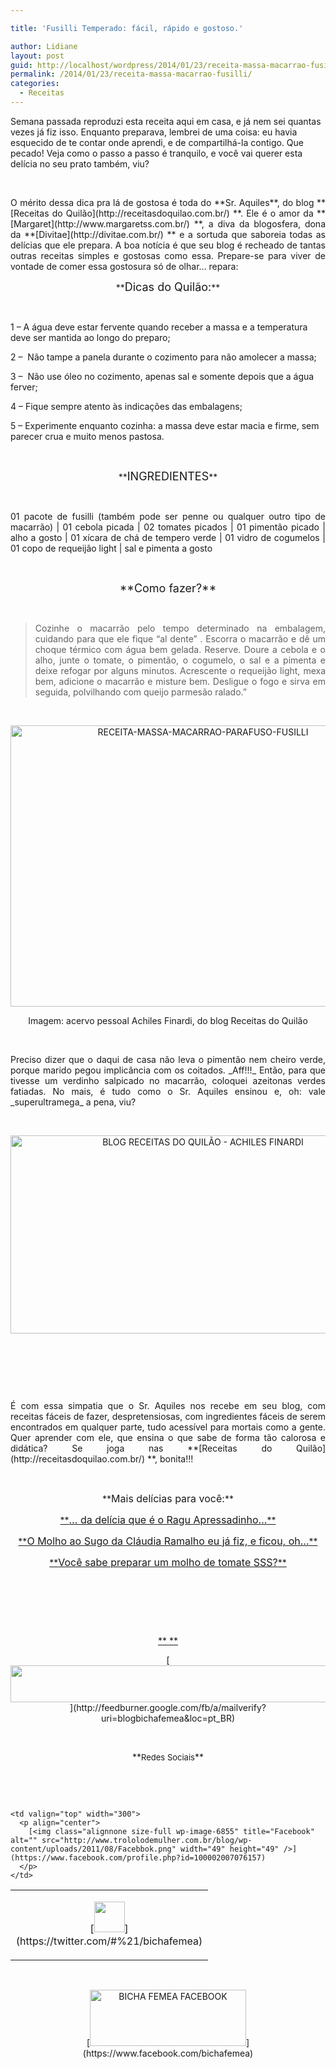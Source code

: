 ```yaml
---

title: 'Fusilli Temperado: fácil, rápido e gostoso.'

author: Lidiane
layout: post
guid: http://localhost/wordpress/2014/01/23/receita-massa-macarrao-fusilli/
permalink: /2014/01/23/receita-massa-macarrao-fusilli/
categories:
  - Receitas
---
```

Semana passada reproduzi esta receita aqui em casa, e já nem sei quantas vezes já fiz isso. Enquanto preparava, lembrei de uma coisa: eu havia esquecido de te contar onde aprendi, e de compartilhá-la contigo. Que pecado! Veja como o passo a passo é tranquilo, e você vai querer esta delícia no seu prato também, viu?

&nbsp;

<p style="text-align: justify;">
  O mérito dessa dica pra lá de gostosa é toda do **Sr. Aquiles**, do blog **[Receitas do Quilão](http://receitasdoquilao.com.br/) **. Ele é o amor da **[Margaret](http://www.margaretss.com.br/) **, a diva da blogosfera, dona da **[Divitae](http://divitae.com.br/) ** e a sortuda que saboreia todas as delícias que ele prepara. A boa notícia é que seu blog é recheado de tantas outras receitas simples e gostosas como essa. Prepare-se para viver de vontade de comer essa gostosura só de olhar… repara:
</p>

<!--more-->

<p style="text-align: center;">
  **<span style="font-size: large;">Dicas do Quilão:</span>**
</p>

&nbsp;

1 – A água deve estar fervente quando receber a massa e a temperatura deve ser mantida ao longo do preparo;

2 &#8211;  Não tampe a panela durante o cozimento para não amolecer a massa;

3 –  Não use óleo no cozimento, apenas sal e somente depois que a água ferver;

4 – Fique sempre atento às indicações das embalagens;

5 – Experimente enquanto cozinha: a massa deve estar macia e firme, sem parecer crua e muito menos pastosa.

&nbsp;

<p style="text-align: center;">
  **<span style="font-size: large;">INGREDIENTES</span>**
</p>

&nbsp;

<p style="text-align: justify;">
  01 pacote de fusilli (também pode ser penne ou qualquer outro tipo de macarrão) | 01 cebola picada | 02 tomates picados | 01 pimentão picado | alho a gosto | 01 xícara de chá de tempero verde | 01 vidro de cogumelos | 01 copo de requeijão light | sal e pimenta a gosto
</p>

&nbsp;

<p style="text-align: center;">
  <span style="font-size: large;">**Como fazer?**</span>
</p>

&nbsp;

> <p style="text-align: justify;">
>   Cozinhe o macarrão pelo tempo determinado na embalagem, cuidando para que ele fique “al dente” . Escorra o macarrão e dê um choque térmico com água bem gelada. Reserve. Doure a cebola e o alho, junte o tomate, o pimentão, o cogumelo, o sal e a pimenta e deixe refogar por alguns minutos. Acrescente o requeijão light, mexa bem, adicione o macarrão e misture bem. Desligue o fogo e sirva em seguida, polvilhando com queijo parmesão ralado.”
> </p>

&nbsp;

<p style="text-align: center;">
  <a href="http://www.trololodemulher.com.br/blog/wp-content/uploads/2014/01/RECEITA-MASSA-MACARRAO-PARAFUSO-FUSILLI.jpg"><img class="alignnone size-full wp-image-9870" alt="RECEITA-MASSA-MACARRAO-PARAFUSO-FUSILLI" src="http://www.trololodemulher.com.br/blog/wp-content/uploads/2014/01/RECEITA-MASSA-MACARRAO-PARAFUSO-FUSILLI.jpg" width="600" height="450" /></a>
</p>

<p style="text-align: center;">
  Imagem: acervo pessoal Achiles Finardi, do blog Receitas do Quilão
</p>

&nbsp;

<p style="text-align: justify;">
  Preciso dizer que o daqui de casa não leva o pimentão nem cheiro verde, porque marido pegou implicância com os coitados. _Aff!!!_ Então, para que tivesse um verdinho salpicado no macarrão, coloquei azeitonas verdes fatiadas. No mais, é tudo como o Sr. Aquiles ensinou e, oh: vale _superultramega_ a pena, viu?
</p>

&nbsp;

<p style="text-align: center;">
  <a href="http://www.trololodemulher.com.br/blog/wp-content/uploads/2014/01/BLOG-RECEITAS-DO-QUILÃO-ACHILES-FINARDI.png"><img class="alignnone size-full wp-image-9869" alt="BLOG RECEITAS DO QUILÃO - ACHILES FINARDI" src="http://www.trololodemulher.com.br/blog/wp-content/uploads/2014/01/BLOG-RECEITAS-DO-QUILÃO-ACHILES-FINARDI.png" width="600" height="317" /></a>
</p>

&nbsp;

&nbsp;

&nbsp;

<p style="text-align: justify;">
  É com essa simpatia que o Sr. Aquiles nos recebe em seu blog, com receitas fáceis de fazer, despretensiosas, com ingredientes fáceis de serem encontrados em qualquer parte, tudo acessível para mortais como a gente. Quer aprender com ele, que ensina o que sabe de forma tão calorosa e didática? Se joga nas **[Receitas do Quilão](http://receitasdoquilao.com.br/) **, bonita!!!
</p>

&nbsp;

<p style="text-align: center;">
  **<span style="font-size: medium;">Mais delícias para você:</span>**
</p>

<p style="text-align: center;">
  <a href="http://www.trololodemulher.com.br/2013/09/18/receita-carne-ragu/">**<span style="font-size: medium;">… da delícia que é o Ragu Apressadinho…</span>**</a>
</p>

<p style="text-align: center;">
  <a href="http://www.trololodemulher.com.br/2012/11/07/molho-sugo-macarrao-massa/">**<span style="font-size: medium;">O Molho ao Sugo da Cláudia Ramalho eu já fiz, e ficou, oh…</span>**</a>
</p>

<p style="text-align: center;">
  <a href="http://www.trololodemulher.com.br/2012/10/17/molho-de-tomate/">**<span style="font-size: medium;">Você sabe preparar um molho de tomate SSS?</span>**</a>
</p>

&nbsp;

&nbsp;

&nbsp;

<p align="center">
  <a href="http://www.trololodemulher.com.br/2013/09/11/decoracao-parede-fotos/">** **</a>
</p>

<p align="center">
  [<img class="alignnone size-full wp-image-8451" title="Assine o Bicha Fêmea grátis!" alt="" src="http://www.trololodemulher.com.br/blog/wp-content/uploads/2012/01/rodapé.png" width="600" height="59" />](http://feedburner.google.com/fb/a/mailverify?uri=blogbichafemea&loc=pt_BR) 
</p>

&nbsp;

<p align="center">
  **<span style="font-size: small;">Redes Sociais</span>**
</p>

&nbsp;

&nbsp;

<table width="600" border="0" cellspacing="0" cellpadding="2">
  <tr>
    <td valign="top" width="300">
      <p align="center">
        [<img class="alignnone size-full wp-image-6857" title="Twitter" alt="" src="http://www.trololodemulher.com.br/blog/wp-content/uploads/2011/08/Twitter.png" width="49" height="49" />](https://twitter.com/#%21/bichafemea) 
      </p>
    </td>
    
    <td valign="top" width="300">
      <p align="center">
        [<img class="alignnone size-full wp-image-6855" title="Facebook" alt="" src="http://www.trololodemulher.com.br/blog/wp-content/uploads/2011/08/Facebbok.png" width="49" height="49" />](https://www.facebook.com/profile.php?id=100002007076157) 
      </p>
    </td>
  </tr>
</table>

&nbsp;

<p style="text-align: center;">
  [<img class="alignnone size-full wp-image-9849" alt="BICHA FEMEA FACEBOOK" src="http://www.trololodemulher.com.br/blog/wp-content/uploads/2014/01/BICHA-FEMEA-FACEBOOK1.png" width="250" height="90" />](https://www.facebook.com/bichafemea) 
</p>